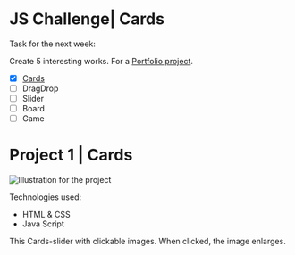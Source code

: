 # JS Challenge| Cards

Task for the next week:

Create 5 interesting works. For a [Portfolio project](https://github.com/AnastasiiaSorina/Portfolio-Project).
- [x] [Cards](https://github.com/AnastasiiaSorina/JS-Challenge-Cards)
- [ ] DragDrop
- [ ] Slider 
- [ ] Board
- [ ] Game 

# Project 1 | Cards
![Illustration for the project](https://github.com/AnastasiiaSorina/Slide/blob/main/img.gif)

Technologies used:
- HTML & CSS
- Java Script

This Cards-slider with clickable images. When clicked, the image enlarges.
